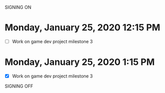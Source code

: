 SIGNING ON
# Monday, January 25, 2020 12:15 PM
- [ ] Work on game dev project milestone 3


# Monday, January 25, 2020 1:15 PM
- [x] Work on game dev project milestone 3

SIGNING OFF